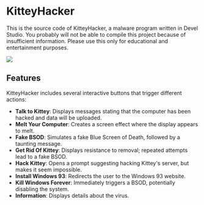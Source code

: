# KitteyHacker

This is the source code of KitteyHacker, a malware program written in Devel Studio. You probably will not be able to compile this project because of insufficient information. Please use this only for educational and entertainment purposes.

![](https://i.imgur.com/riCUUN1.jpeg)

## Features

KitteyHacker includes several interactive buttons that trigger different actions:
- **Talk to Kittey**: Displays messages stating that the computer has been hacked and data will be uploaded.
- **Melt Your Computer**: Creates a screen effect where the display appears to melt.
- **Fake BSOD**: Simulates a fake Blue Screen of Death, followed by a taunting message.
- **Get Rid Of Kittey**: Displays resistance to removal; repeated attempts lead to a fake BSOD.
- **Hack Kittey**: Opens a prompt suggesting hacking Kittey's server, but makes it seem impossible.
- **Install Windows 93**: Redirects the user to the Windows 93 website.
- **Kill Windows Forever**: Immediately triggers a BSOD, potentially disabling the system.
- **Information**: Displays details about the virus.
